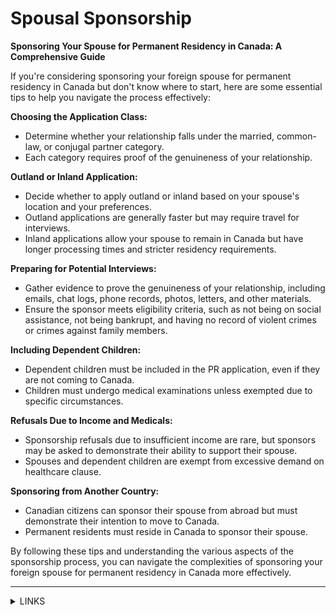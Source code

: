 # Spousal Sponsorship

**Sponsoring Your Spouse for Permanent Residency in Canada: A Comprehensive Guide**

If you're considering sponsoring your foreign spouse for permanent residency in Canada but don't know where to start, here are some essential tips to help you navigate the process effectively:

**Choosing the Application Class:**

* Determine whether your relationship falls under the married, common-law, or conjugal partner category.
* Each category requires proof of the genuineness of your relationship.

**Outland or Inland Application:**

* Decide whether to apply outland or inland based on your spouse's location and your preferences.
* Outland applications are generally faster but may require travel for interviews.
* Inland applications allow your spouse to remain in Canada but have longer processing times and stricter residency requirements.

**Preparing for Potential Interviews:**

* Gather evidence to prove the genuineness of your relationship, including emails, chat logs, phone records, photos, letters, and other materials.
* Ensure the sponsor meets eligibility criteria, such as not being on social assistance, not being bankrupt, and having no record of violent crimes or crimes against family members.

**Including Dependent Children:**

* Dependent children must be included in the PR application, even if they are not coming to Canada.
* Children must undergo medical examinations unless exempted due to specific circumstances.

**Refusals Due to Income and Medicals:**

* Sponsorship refusals due to insufficient income are rare, but sponsors may be asked to demonstrate their ability to support their spouse.
* Spouses and dependent children are exempt from excessive demand on healthcare clause.

**Sponsoring from Another Country:**

* Canadian citizens can sponsor their spouse from abroad but must demonstrate their intention to move to Canada.
* Permanent residents must reside in Canada to sponsor their spouse.

By following these tips and understanding the various aspects of the sponsorship process, you can navigate the complexities of sponsoring your foreign spouse for permanent residency in Canada more effectively.

***

<details>

<summary>LINKS</summary>

Inland and Outland Application:\
[http://www.cic.gc.ca/english/information/applications/spouse.asp](http://www.cic.gc.ca/english/information/applications/spouse.asp)

</details>
